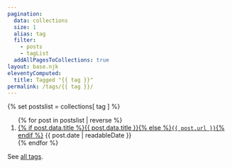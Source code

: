 ```yaml
---
pagination:
  data: collections
  size: 1
  alias: tag
  filter:
    - posts
    - tagList
  addAllPagesToCollections: true
layout: base.njk
eleventyComputed:
  title: Tagged "{{ tag }}"
permalink: /tags/{{ tag }}/
---
```


{% set postslist = collections[ tag ] %}

<ol reversed class="postlist">
{% for post in postslist | reverse %}
  <li class="postlist-item{% if post.url == url %} postlist-item-active{% endif %}">
    <a href="{{ post.url | url }}" class="postlist-link">{% if post.data.title %}{{ post.data.title }}{% else %}<code>{{ post.url }}</code>{% endif %}</a>
    <time class="postlist-date" datetime="{{ post.date | htmlDateString }}">{{ post.date | readableDate }}</time>
  </li>
{% endfor %}
</ol>

<p>See <a href="{{ '/tags/' | url }}">all tags</a>.</p>

